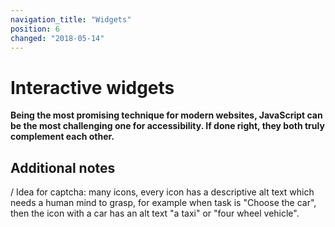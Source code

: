 ```yaml
---
navigation_title: "Widgets"
position: 6
changed: "2018-05-14"
---
```


# Interactive widgets

**Being the most promising technique for modern websites, JavaScript can be the most challenging one for accessibility. If done right, they both truly complement each other.**



## Additional notes

/ Idea for captcha: many icons, every icon has a descriptive alt text which needs a human mind to grasp, for example when task is "Choose the car", then the icon with a car has an alt text "a taxi" or "four wheel vehicle".